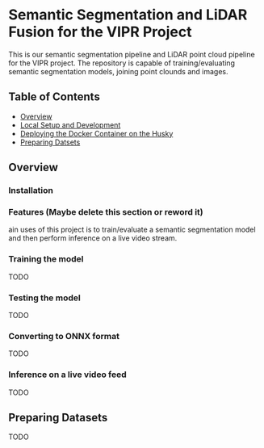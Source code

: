 # Semantic Segmentation and LiDAR Fusion for the VIPR Project
This is our semantic segmentation pipeline and LiDAR point cloud pipeline for the VIPR project. The repository is capable of training/evaluating semantic segmentation models, joining point clounds and images. 


## Table of Contents
* [Overview](#overview)
* [Local Setup and Development](#local-setup-and-development)
* [Deploying the Docker Container on the Husky](#deploying-the-docker-container-on-the-husky)
* [Preparing Datsets](#preparing-datasets)

## Overview

### Installation



### Features (Maybe delete this section or reword it)
ain uses of this project is to train/evaluate a semantic segmentation model and then perform inference on a live video stream.

### Training the model
TODO

### Testing the model
TODO

### Converting to ONNX format
TODO

### Inference on a live video feed
TODO






## Preparing Datasets
TODO
